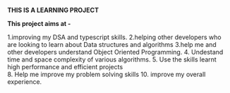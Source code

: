 **THIS IS A LEARNING PROJECT**

**This project aims at -**

 1.improving my DSA and typescript skills. 
 2.helping other developers who are looking to learn about Data structures and algorithms 
 3.help me and other developers understand Object Oriented Programming. 
 4. Undestand time and space complexity of various algorithms.
 5. Use the skills learnt high performance and efficient projects  
 8. Help me improve my problem solving skills
 10. improve my overall experience.
